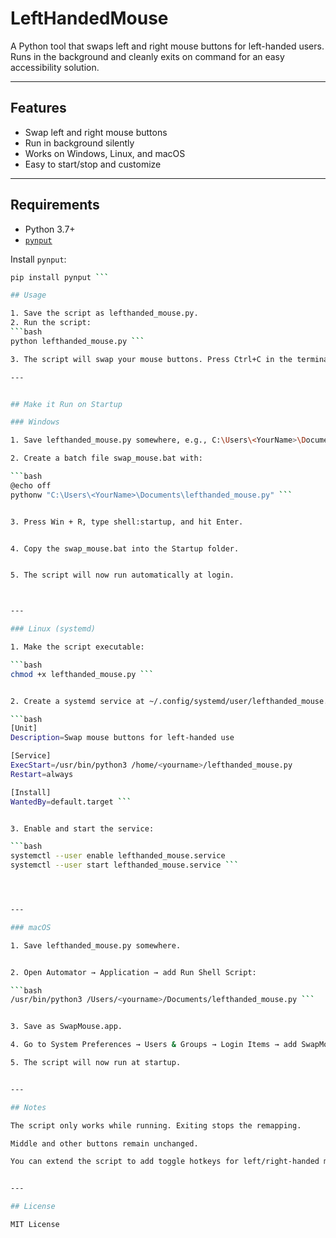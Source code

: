 # LeftHandedMouse

A Python tool that swaps left and right mouse buttons for left-handed users.  
Runs in the background and cleanly exits on command for an easy accessibility solution.

---

## Features
- Swap left and right mouse buttons
- Run in background silently
- Works on Windows, Linux, and macOS
- Easy to start/stop and customize

---

## Requirements

- Python 3.7+
- [`pynput`](https://pypi.org/project/pynput/)

Install `pynput`:

```bash
pip install pynput ```

## Usage

1. Save the script as lefthanded_mouse.py.
2. Run the script:
```bash
python lefthanded_mouse.py ```

3. The script will swap your mouse buttons. Press Ctrl+C in the terminal to stop

---


## Make it Run on Startup

### Windows

1. Save lefthanded_mouse.py somewhere, e.g., C:\Users\<YourName>\Documents\lefthanded_mouse.py.

2. Create a batch file swap_mouse.bat with:

```bash
@echo off
pythonw "C:\Users\<YourName>\Documents\lefthanded_mouse.py" ```


3. Press Win + R, type shell:startup, and hit Enter.


4. Copy the swap_mouse.bat into the Startup folder.


5. The script will now run automatically at login.



---

### Linux (systemd)

1. Make the script executable:

```bash
chmod +x lefthanded_mouse.py ```


2. Create a systemd service at ~/.config/systemd/user/lefthanded_mouse.service:

```bash
[Unit]
Description=Swap mouse buttons for left-handed use

[Service]
ExecStart=/usr/bin/python3 /home/<yourname>/lefthanded_mouse.py
Restart=always

[Install]
WantedBy=default.target ```


3. Enable and start the service:

```bash
systemctl --user enable lefthanded_mouse.service
systemctl --user start lefthanded_mouse.service ```




---

### macOS

1. Save lefthanded_mouse.py somewhere.


2. Open Automator → Application → add Run Shell Script:

```bash
/usr/bin/python3 /Users/<yourname>/Documents/lefthanded_mouse.py ```


3. Save as SwapMouse.app.

4. Go to System Preferences → Users & Groups → Login Items → add SwapMouse.app.

5. The script will now run at startup.


---

## Notes

The script only works while running. Exiting stops the remapping.

Middle and other buttons remain unchanged.

You can extend the script to add toggle hotkeys for left/right-handed mode.


---

## License

MIT License

